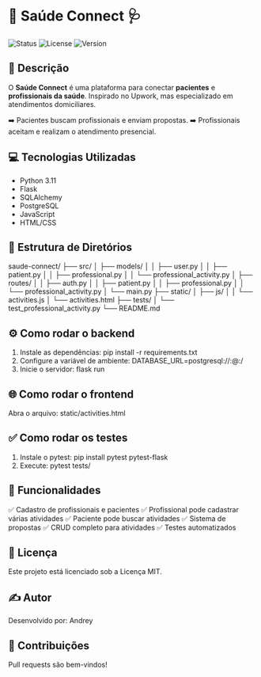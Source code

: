 
# 🚀 Saúde Connect 🩺

![Status](https://img.shields.io/badge/status-active-brightgreen)
![License](https://img.shields.io/badge/license-MIT-blue)
![Version](https://img.shields.io/badge/version-1.0.0-yellow)

## 📝 Descrição
O **Saúde Connect** é uma plataforma para conectar **pacientes** e **profissionais da saúde**. Inspirado no Upwork, mas especializado em atendimentos domiciliares.

➡️ Pacientes buscam profissionais e enviam propostas.
➡️ Profissionais aceitam e realizam o atendimento presencial.

## 💻 Tecnologias Utilizadas
- Python 3.11
- Flask
- SQLAlchemy
- PostgreSQL
- JavaScript
- HTML/CSS

## 📁 Estrutura de Diretórios
saude-connect/
├── src/
│   ├── models/
│   │   ├── user.py
│   │   ├── patient.py
│   │   ├── professional.py
│   │   └── professional_activity.py
│   ├── routes/
│   │   ├── auth.py
│   │   ├── patient.py
│   │   ├── professional.py
│   │   └── professional_activity.py
│   └── main.py
├── static/
│   ├── js/
│   │   └── activities.js
│   └── activities.html
├── tests/
│   └── test_professional_activity.py
└── README.md

## ⚙️ Como rodar o backend
1. Instale as dependências:
   pip install -r requirements.txt
2. Configure a variável de ambiente:
   DATABASE_URL=postgresql://<user>:<password>@<host>:<port>/<dbname>
3. Inicie o servidor:
   flask run

## 🌐 Como rodar o frontend
Abra o arquivo:
static/activities.html

## ✅ Como rodar os testes
1. Instale o pytest:
   pip install pytest pytest-flask
2. Execute:
   pytest tests/

## 🔮 Funcionalidades
✅ Cadastro de profissionais e pacientes
✅ Profissional pode cadastrar várias atividades
✅ Paciente pode buscar atividades
✅ Sistema de propostas
✅ CRUD completo para atividades
✅ Testes automatizados

## 📜 Licença
Este projeto está licenciado sob a Licença MIT.

## ✍️ Autor
Desenvolvido por: Andrey

## 🚀 Contribuições
Pull requests são bem-vindos!
